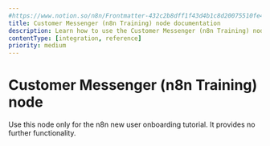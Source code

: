 ```yaml
---
#https://www.notion.so/n8n/Frontmatter-432c2b8dff1f43d4b1c8d20075510fe4
title: Customer Messenger (n8n Training) node documentation
description: Learn how to use the Customer Messenger (n8n Training) node in n8n. Follow technical documentation to integrate Customer Messenger (n8n Training) node into your workflows.
contentType: [integration, reference]
priority: medium
---
```


# Customer Messenger (n8n Training) node

Use this node only for the n8n new user onboarding tutorial. It provides no further functionality.

